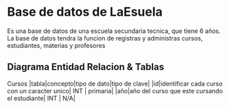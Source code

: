 # Base de datos de LaEsuela

Es una base de datos de una escuela secundaria tecnica, que tiene 6 años. La base de datos tendra la funcion de registras y administras cursos, estudiantes, materias y profesores

## Diagrama Entidad Relacion & Tablas

<!-- Agregar una imagen -->

Cursos
|tabla|concepto|tipo de dato|tipo de clave|
|id|identificar cada curso con un caracter unico| INT | primaria|
|año|año del curso que este cursando el estudiante| INT | N/A|
